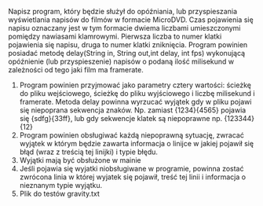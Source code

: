 Napisz program, który będzie służył do opóźniania, lub przyspieszania wyświetlania napisów do filmów w formacie MicroDVD. Czas pojawienia się napisu oznaczany jest w tym formacie dwiema liczbami umieszczonymi pomiędzy nawiasami klamrowymi. Pierwsza liczba to numer klatki pojawienia się napisu, druga to numer klatki zniknięcia. Program powinien posiadać metodę delay(String in, String out,int delay, int fps) wykonującą opóźnienie (lub przyspieszenie) napisów o podaną ilość milisekund w zależności od tego jaki film ma framerate.
1. Program powinien przyjmować jako parametry cztery wartości: ścieżkę do pliku wejściowego, ścieżkę do pliku wyjściowego i liczbę milisekund i framerate. Metoda delay powinna wyrzucać wyjątek gdy w pliku pojawi się niepoprana sekwencja znaków. Np. zamiast {1234}{4565} pojawia się {sdfg}{33ff}, lub gdy sekwencje klatek są niepoprawne np. {123344}{12}
2. Program powinien obsługiwać każdą niepoprawną sytuację, zwracać wyjątek w którym będzie zawarta informacja o linijce w jakiej pojawił się błąd (wraz z treścią tej linijki) i typie błędu.
3. Wyjątki mają być obsłużone w mainie
4. Jeśli pojawia się wyjatki niobsługiwane w programie, powinna zostać zwrócona linia w której wyjatek się pojawił, treść tej linii i informacja o nieznanym typie wyjątku.
5. Plik do testów gravity.txt
